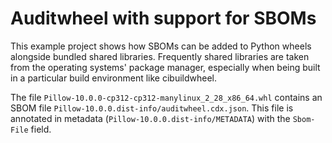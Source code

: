 # Auditwheel with support for SBOMs

This example project shows how SBOMs can be added to Python wheels
alongside bundled shared libraries. Frequently shared libraries are
taken from the operating systems' package manager, especially when
being built in a particular build environment like cibuildwheel.

The file `Pillow-10.0.0-cp312-cp312-manylinux_2_28_x86_64.whl`
contains an SBOM file `Pillow-10.0.0.dist-info/auditwheel.cdx.json`.
This file is annotated in metadata (`Pillow-10.0.0.dist-info/METADATA`)
with the `Sbom-File` field.
